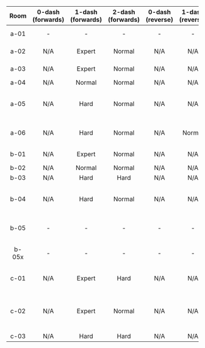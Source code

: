 | Room | 0-dash (forwards) | 1-dash (forwards) | 2-dash (forwards) | 0-dash (reverse) | 1-dash (reverse) | 2-dash (reverse) | Comments |
|:-:|:-:|:-:|:-:|:-:|:-:|:-:|:-:|
| a-01 | - | - | - | - | - | - | Cut, duplicate of 2A start
| a-02 | N/A | Expert | Normal | N/A | N/A | N/A | 1DF requires dream hyper |
| a-03 | N/A | Expert | Normal | N/A | N/A | N/A | 1DF requires dream hyper |
| a-04 | N/A | Normal | Normal | N/A | N/A | N/A |  |
| a-05 | N/A | Hard | Normal | N/A | N/A | N/A | Has awkward turnarounds, 2DF makes a little better |
| a-06 | N/A | Hard | Normal | N/A | Normal | Normal | 1DF has neutral/stamina puzzle |
| b-01 | N/A | Expert | Normal | N/A | N/A | N/A | 1DF requires dream hyper |
| b-02 | N/A | Normal | Normal | N/A | N/A | N/A |  |
| b-03 | N/A | Hard | Hard | N/A | N/A | N/A | Pretty precise |
| b-04 | N/A | Hard | Normal | N/A | N/A | N/A | 1DF pretty tight, might raise if complaints |
| b-05 | - | - | - | - | - | - | Cut (coupled screen wrap puzzle screen) |
| b-05x | - | - | - | - | - | - | Cut (coupled screen wrap puzzle screen) |
| c-01 | N/A | Expert | Hard | N/A | N/A | N/A | 1DF last dash pretty annoying |
| c-02 | N/A | Expert | Normal | N/A | N/A | N/A | If you don't know about stamina refunds, 1DF is rough |
| c-03 | N/A | Hard | Hard | N/A | N/A | N/A |  |